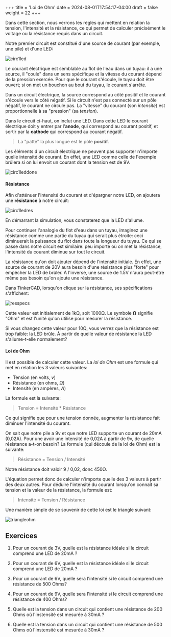 +++
title = 'Loi de Ohm'
date = 2024-08-01T17:54:17-04:00
draft = false
weight = 22
+++

Dans cette section, nous verrons les règles qui mettent en relation la tension, l'intensité et la résistance, ce qui permet de calculer précisément le voltage ou la résistance requis dans un circuit.

Notre premier circuit est constitué d'une source de courant (par exemple, une pile) et d'une LED:

![circ1led](/420-314/images/circ1led.png?width=400px)

Le courant électrique est semblable au flot de l'eau dans un tuyau: il a une source, il "coule" dans un sens spécifique et la vitesse du courant dépend de la pression exercée. Pour que le courant s'écoule, le tuyau doit être ouvert; si on met un bouchon au bout du tuyau, le courant s'arrête.

Dans un circuit électrique, la source correspond au côté positif et le courant s'écoule vers le côté négatif. Si le circuit n'est pas connecté sur un pôle négatif, le courant ne circule pas. La "vitesse" du courant (son *intensité*) est proportionnelle à sa "pression" (sa *tension*).

Dans le circuit ci-haut, on inclut une LED. Dans cette LED le courant électrique doit y entrer par l'**anode**, qui correspond au courant positif, et sortir par la **cathode** qui correspond au courant négatif. 

> La "patte" la plus longue est le pôle **positif**.

Les éléments d'un circuit électrique ne peuvent pas supporter n'importe quelle intensité de courant. En effet, une LED comme celle de l'exemple brûlera si on lui envoit un courant dont la tension est de 9V. 



![circ1leddone](/420-314/images/circ1leddone.png?width=400px)

#### Résistance
Afin d'atténuer l'intensité du courant et d'épargner notre LED, on ajoutera une **résistance** à notre circuit:

![circ1ledres](/420-314/images/circ1ledres.png?width=400px)

En démarrant la simulation, vous constaterez que la LED s'allume.

Pour continuer l'analogie du flot d'eau dans un tuyau, imaginez une résistance comme une partie du tuyau qui serait plus étroite: ceci diminuerait la puissance du flot dans toute la longueur du tuyau. Ce qui se passe dans notre circuit est similaire: peu importe où on met la résistance, l'intensité du courant diminue sur tout le circuit.

La résistance qu'on doit ajouter dépend de l'intensité initiale. En effet, une source de courant de 20V aura besoin d'une résistance plus "forte" pour empêcher la LED de brûler. À l'inverse, une source de 1.5V n'aura peut-être même pas besoin qu'on ajoute une résistance.

Dans TinkerCAD, lorsqu'on clique sur la résistance, ses spécifications s'affichent: 

![resspecs](/420-314/images/resspecs.png)

Cette valeur est initialement de 1kΩ, soit 1000Ω. Le symbole **Ω** signifie "Ohm" et est l'unité qu'on utilise pour mesurer la résistance.

Si vous changez cette valeur pour 10Ω, vous verrez que la résistance est trop faible: la LED brûle. À partir de quelle valeur de résistance la LED s'allume-t-elle normalement?

#### Loi de Ohm
Il est possible de calculer cette valeur. La *loi de Ohm* est une formule qui met en relation les 3 valeurs suivantes:
+ Tension (en volts, *v*)
+ Résistance (en ohms, *Ω*)
+ Intensité (en ampères, *A*) 

La formule est la suivante:

> Tension = Intensité * Résistance

Ce qui signifie que pour une tension donnée, augmenter la résistance fait diminuer l'intensité du courant.

On sait que notre pile a 9v et que notre LED supporte un courant de 20mA (0,02A). Pour une avoir une intensité de 0,02A à partir de 9v, de quelle résistance a-t-on besoin? La formule (qui découle de la loi de Ohm) est la suivante:

> Résistance = Tension / Intensité

Notre résistance doit valoir 9 / 0,02, donc 450Ω.

L'équation permet donc de calculer n'importe quelle des 3 valeurs à partir des deux autres. Pour déduire l'intensité du courant lorsqu'on connaît sa tension et la valeur de la résistance, la formule est:

> Intensité = Tension / Résistance

Une manière simple de se souvenir de cette loi est le triangle suivant:

![triangleohm](/420-314/images/triangleohm.png?width=400px)

## Exercices
1. Pour un courant de 3V, quelle est la résistance idéale si le circuit comprend une LED de 20mA ?
<!--{{% expand "Réponse" %}}
Résistance = Tension / Intensité = 3V / 0.02A = `150 Ohms` 
{{% /expand %}}
-->
2. Pour un courant de 6V, quelle est la résistance idéale si le circuit comprend une LED de 20mA ?
<!--
{{% expand "Réponse" %}}
Résistance = Tension / Intensité = 6V / 0.02A = `300 Ohms` 
{{% /expand %}}
-->
3. Pour un courant de 6V, quelle sera l'intensité si le circuit comprend une résistance de 500 Ohms?
<!--
{{% expand "Réponse" %}}
Intensité = Tension / Résistance = 6V / 500 Ohms = `12mA `
{{% /expand %}}
-->
4. Pour un courant de 9V, quelle sera l'intensité si le circuit comprend une résistance de 400 Ohms?
<!--
{{% expand "Réponse" %}}
Intensité = Tension / Résistance = 9V / 400 Ohms = `22.5mA` 
{{% /expand %}}
-->
5. Quelle est la tension dans un circuit qui contient une résistance de 200 Ohms où l'instensité est mesurée à 30mA ?
<!--
{{% expand "Réponse" %}}
Tension = Intensité * Résistance = 0.03A * 200 = `6V`
{{% /expand %}}
-->
6. Quelle est la tension dans un circuit qui contient une résistance de 500 Ohms où l'instensité est mesurée à 30mA ?
<!--
{{% expand "Réponse" %}}
Tension = Intensité * Résistance = 0.03A * 500 = `15V`
{{% /expand %}}
-->
